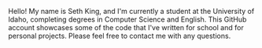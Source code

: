 Hello! My name is Seth King, and I'm currently a student at the University of Idaho, completing degrees in Computer Science and English.
This GitHub account showcases some of the code that I've written for school and for personal projects. Please feel free to contact me with any questions. 
